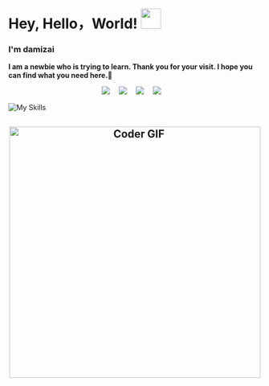# Hey, Hello，World! <img src="https://user-images.githubusercontent.com/42378118/110234147-e3259600-7f4e-11eb-95be-0c4047144dea.gif" width="40"> 
### I'm damizai
**I am a newbie who is trying to learn. Thank you for your visit. I hope you can find what you need here.🚀**

<!-- 个人资料徽标 -->
<div align="center">
  <a href="https://hexo.200038.xyz"><img src="https://img.shields.io/badge/website-个人博客-blue"></a>&emsp;
  <a href="https://www.youtube.com/@东方月初-h6e"><img src="https://img.shields.io/badge/youtube-%E6%B2%B9%E7%AE%A1-c32136"></a>&emsp;
  <a href="https://t.me/followrssa"><img src="https://img.shields.io/badge/Telegram--lightgrey?logo=Telegram&style=social"></a>&emsp;
  <a href="https://github.com/damizai"><img src="https://npm.elemecdn.com/anzhiyu-blog@2.1.5/img/badge/Source-Github.svg"></a>&emsp;
 </div> 




![My Skills](https://skillicons.dev/icons?i=apple,linux,windows,ubuntu,bash,java,spring,vue,vite,html,css,js,pinia,go,dotnet,docker,git,github,md,mongodb,mysql,nginx,postman,pycharm,py,rabbitmq,redis,ts,vscode,webstorm,cloudflare,idea,figma&theme=light) 

<h2 align="center">
    <img src="https://media.giphy.com/media/SWoSkN6DxTszqIKEqv/giphy.gif" alt="Coder GIF" width="500">
</h2>
